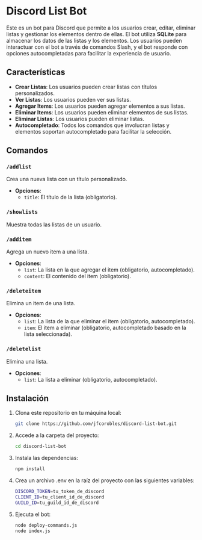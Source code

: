 # Discord List Bot

Este es un bot para Discord que permite a los usuarios crear, editar, eliminar listas y gestionar los elementos dentro de ellas. El bot utiliza **SQLite** para almacenar los datos de las listas y los elementos. Los usuarios pueden interactuar con el bot a través de comandos Slash, y el bot responde con opciones autocompletadas para facilitar la experiencia de usuario.

## Características

- **Crear Listas**: Los usuarios pueden crear listas con títulos personalizados.
- **Ver Listas**: Los usuarios pueden ver sus listas.
- **Agregar Items**: Los usuarios pueden agregar elementos a sus listas.
- **Eliminar Items**: Los usuarios pueden eliminar elementos de sus listas.
- **Eliminar Listas**: Los usuarios pueden eliminar listas.
- **Autocompletado**: Todos los comandos que involucran listas y elementos soportan autocompletado para facilitar la selección.

## Comandos

### `/addlist`

Crea una nueva lista con un título personalizado.

- **Opciones**:
  - `title`: El título de la lista (obligatorio).

### `/showlists`

Muestra todas las listas de un usuario.

### `/additem`

Agrega un nuevo item a una lista.

- **Opciones**:
  - `list`: La lista en la que agregar el item (obligatorio, autocompletado).
  - `content`: El contenido del item (obligatorio).

### `/deleteitem`

Elimina un item de una lista.

- **Opciones**:
  - `list`: La lista de la que eliminar el item (obligatorio, autocompletado).
  - `item`: El item a eliminar (obligatorio, autocompletado basado en la lista seleccionada).

### `/deletelist`

Elimina una lista.

- **Opciones**:
  - `list`: La lista a eliminar (obligatorio, autocompletado).

## Instalación

1. Clona este repositorio en tu máquina local:
   ```bash
   git clone https://github.com/jfcorobles/discord-list-bot.git
   ```
2. Accede a la carpeta del proyecto:
   ```bash
   cd discord-list-bot
   ```
3. Instala las dependencias:
    ```bash
   npm install
   ```
4. Crea un archivo .env en la raíz del proyecto con las siguientes variables:
    ```bash
    DISCORD_TOKEN=tu_token_de_discord
    CLIENT_ID=tu_client_id_de_discord
    GUILD_ID=tu_guild_id_de_discord
   ```
5. Ejecuta el bot:
    ```bash
    node deploy-commands.js
    node index.js
   ```
